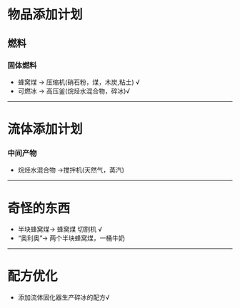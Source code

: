 # 物品添加计划
## 燃料
### 固体燃料
- 蜂窝煤 -> 压缩机(硝石粉，煤，木炭,粘土) √
- 可燃冰 -> 高压釜(烷烃水混合物，碎冰)√
***

# 流体添加计划
### 中间产物
- 烷烃水混合物 ->搅拌机(天然气，蒸汽)

***

# 奇怪的东西
- 半块蜂窝煤-> 蜂窝煤  切割机 √
- “奥利奥”-> 两个半块蜂窝煤，一桶牛奶

***
# 配方优化
- 添加流体固化器生产碎冰的配方√
